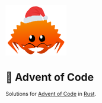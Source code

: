 <img src="./.assets/christmas_ferris.png" width="164">

# 🎄 Advent of Code

Solutions for [Advent of Code](https://adventofcode.com/) in [Rust](https://www.rust-lang.org/).

<!--- advent_readme_stars table 2015 --->

<!--- advent_readme_stars table 2018 --->

<!--- advent_readme_stars table 2020 --->

<!--- advent_readme_stars table 2021 --->

<!--- advent_readme_stars table 2023 --->

